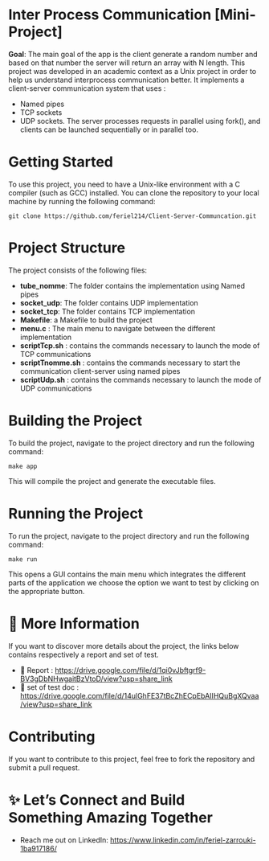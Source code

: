 # Inter Process Communication [Mini-Project]
**Goal**: The main goal of the app is the client generate a random number and based on that number the server will return an array with N length.
This project was developed in an academic context as a Unix project in order to help us understand interprocess communication better.
It implements a client-server communication system that uses :
- Named pipes
- TCP sockets
- UDP sockets. 
The server processes requests in parallel using fork(), and clients can be launched sequentially or in parallel too.

# Getting Started
To use this project, you need to have a Unix-like environment with a C compiler (such as GCC) installed. You can clone the repository to your local machine by running the following command:
```
git clone https://github.com/feriel214/Client-Server-Communcation.git
```
# Project Structure
The project consists of the following files:

- **tube_nomme**: The folder contains the implementation using Named pipes
- **socket_udp**: The folder contains UDP implementation
- **socket_tcp**: The folder contains TCP implementation
- **Makefile**: a Makefile to build the project
- **menu.c**  : The main menu to navigate between the different implementation
- **scriptTcp.sh** : contains the commands necessary to launch the mode of TCP communications
- **scriptTnomme.sh** : contains the commands necessary to start the communication client-server using named pipes
- **scriptUdp.sh** : contains the commands necessary to launch the mode of UDP communications

# Building the Project
To build the project, navigate to the project directory and run the following command:
```
make app 
```
This will compile the project and generate the executable files.

# Running the Project 
To run the project, navigate to the project directory and run the following command:
```
make run
```
This opens a GUI contains the main menu which integrates the different parts of the application
we choose the option we want to test by clicking on the appropriate button.
# 👀 More Information 
If you want to discover more details about the project, the links below contains respectively a report and set of test.
- 📌 Report :  https://drive.google.com/file/d/1qi0vJbftgrf9-BV3gDbNHwgaitBzVtoD/view?usp=share_link
- 📌 set of test doc : https://drive.google.com/file/d/14ulGhFE37tBcZhECpEbAIIHQuBgXQvaa/view?usp=share_link
# Contributing
If you want to contribute to this project, feel free to fork the repository and submit a pull request.
# ✨ Let’s Connect and Build Something Amazing Together
- Reach me out on LinkedIn: https://www.linkedin.com/in/feriel-zarrouki-1ba917186/

